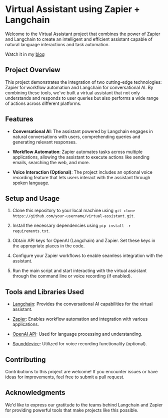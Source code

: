 
# Virtual Assistant using Zapier + Langchain

Welcome to the Virtual Assistant project that combines the power of Zapier and Langchain to create an intelligent and efficient assistant capable of natural language interactions and task automation. 

Watch it in my [blog](https://my-personal-website-git-main-giabaocorn20.vercel.app/blog/build-a-virtual-assistant)

## Project Overview

This project demonstrates the integration of two cutting-edge technologies: Zapier for workflow automation and Langchain for conversational AI. By combining these tools, we've built a virtual assistant that not only understands and responds to user queries but also performs a wide range of actions across different platforms.

## Features

- **Conversational AI**: The assistant powered by Langchain engages in natural conversations with users, comprehending queries and generating relevant responses.
  
- **Workflow Automation**: Zapier automates tasks across multiple applications, allowing the assistant to execute actions like sending emails, searching the web, and more.

- **Voice Interaction (Optional)**: The project includes an optional voice recording feature that lets users interact with the assistant through spoken language.

## Setup and Usage

1. Clone this repository to your local machine using `git clone https://github.com/your-username/virtual-assistant.git`.

2. Install the necessary dependencies using `pip install -r requirements.txt`.

3. Obtain API keys for OpenAI (Langchain) and Zapier. Set these keys in the appropriate places in the code.

4. Configure your Zapier workflows to enable seamless integration with the assistant.

5. Run the main script and start interacting with the virtual assistant through the command line or voice recording (if enabled).

## Tools and Libraries Used

- [Langchain](https://www.langchain.com): Provides the conversational AI capabilities for the virtual assistant.

- [Zapier](https://www.zapier.com): Enables workflow automation and integration with various applications.

- [OpenAI API](https://platform.openai.com/): Used for language processing and understanding.

- [Sounddevice](https://python-sounddevice.readthedocs.io/): Utilized for voice recording functionality (optional).

## Contributing

Contributions to this project are welcome! If you encounter issues or have ideas for improvements, feel free to submit a pull request.

## Acknowledgments

We'd like to express our gratitude to the teams behind Langchain and Zapier for providing powerful tools that make projects like this possible.

